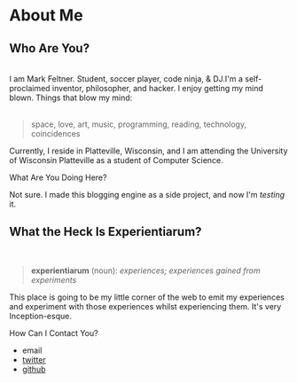 <h1>About Me</h1><h2>Who Are You?</h2><br>I am Mark Feltner. Student, soccer player, code ninja, &amp; DJ.I'm a self-proclaimed inventor, philosopher, and hacker. I enjoy getting my mind blown. Things that blow my mind:&nbsp;<br><span><br><blockquote>space, love, art, music, programming, reading, technology, coincidences</blockquote>

Currently, I reside in Platteville, Wisconsin, and I am attending the University of Wisconsin Platteville as a student of Computer Science. 

What Are You Doing Here?

Not sure. I made this blogging engine as a side project, and now I'm <i>testing</i> it.</span><br>
<h2>What the Heck Is Experientiarum?</h2><br>
<blockquote><b>experientiarum</b> (noun): <i>experiences; experiences gained from experiments</i></blockquote>This place is going to be my little corner of the web to emit my experiences and experiment with those experiences whilst experiencing them. It's very Inception-esque.

How Can I Contact You?

<ul>
<li>email</li>
<li><a target="_blank" rel="nofollow" href="http://www.twitter.com/feltnermj">twitter</a></li>
<li><a target="_blank" rel="nofollow" href="http://www.github.com/feltnerm">github</a></li>
</ul>
